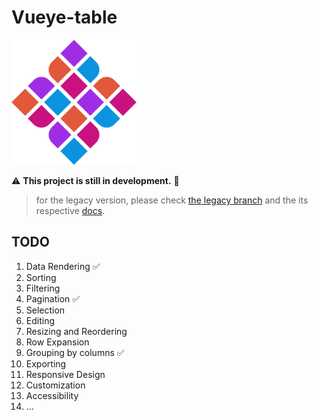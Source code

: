 # Vueye-table

<img src="./docs/.vitepress/theme/assets/colored-logo.png" alt="logo" width="200" height="200">

:warning: **This project is still in development.** 🚧

>for the legacy version, please check [the legacy branch](https://github.com/boussadjra/vueye-table/tree/legacy) and the its respective [docs](https://boussadjra.github.io/vueye-table).


## TODO

1. Data Rendering ✅
2. Sorting
3. Filtering
4. Pagination ✅
5. Selection
6. Editing
7. Resizing and Reordering
8. Row Expansion
9. Grouping by columns ✅
10. Exporting
11. Responsive Design
12. Customization
13. Accessibility
14. ...
